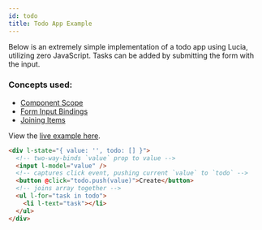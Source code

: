 ```yaml
---
id: todo
title: Todo App Example
---
```


Below is an extremely simple implementation of a todo app using Lucia, utilizing zero JavaScript. Tasks can be added by submitting the form with the input.

### Concepts used:

- [Component Scope](/docs/essentials/components)
- [Form Input Bindings](/docs/essentials/formInputBindings)
- [Joining Items](/docs/essentials/joiningItems)

View the [live example here](https://codepen.io/aidenybai/pen/JjRrwjN).

```html
<div l-state="{ value: '', todo: [] }">
  <!-- two-way-binds `value` prop to value -->
  <input l-model="value" />
  <!-- captures click event, pushing current `value` to `todo` -->
  <button @click="todo.push(value)">Create</button>
  <!-- joins array together -->
  <ul l-for="task in todo">
    <li l-text="task"></li>
  </ul>
</div>
```
